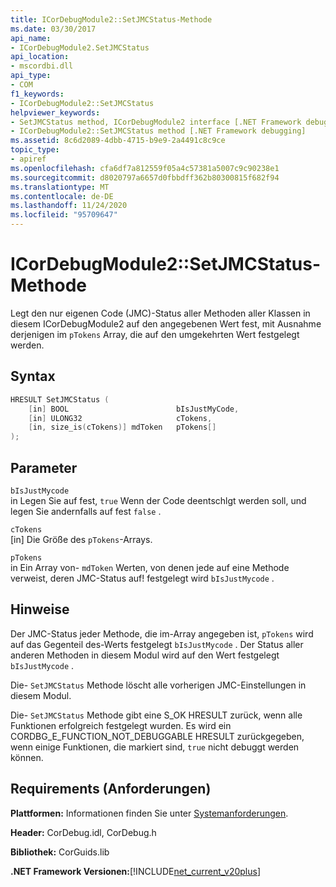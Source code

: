```yaml
---
title: ICorDebugModule2::SetJMCStatus-Methode
ms.date: 03/30/2017
api_name:
- ICorDebugModule2.SetJMCStatus
api_location:
- mscordbi.dll
api_type:
- COM
f1_keywords:
- ICorDebugModule2::SetJMCStatus
helpviewer_keywords:
- SetJMCStatus method, ICorDebugModule2 interface [.NET Framework debugging]
- ICorDebugModule2::SetJMCStatus method [.NET Framework debugging]
ms.assetid: 8c6d2089-4dbb-4715-b9e9-2a4491c8c9ce
topic_type:
- apiref
ms.openlocfilehash: cfa6df7a812559f05a4c57381a5007c9c90238e1
ms.sourcegitcommit: d8020797a6657d0fbbdff362b80300815f682f94
ms.translationtype: MT
ms.contentlocale: de-DE
ms.lasthandoff: 11/24/2020
ms.locfileid: "95709647"
---
```

# <a name="icordebugmodule2setjmcstatus-method"></a>ICorDebugModule2::SetJMCStatus-Methode

Legt den nur eigenen Code (JMC)-Status aller Methoden aller Klassen in diesem ICorDebugModule2 auf den angegebenen Wert fest, mit Ausnahme derjenigen im `pTokens` Array, die auf den umgekehrten Wert festgelegt werden.  
  
## <a name="syntax"></a>Syntax  
  
```cpp  
HRESULT SetJMCStatus (  
    [in] BOOL                        bIsJustMyCode,  
    [in] ULONG32                     cTokens,  
    [in, size_is(cTokens)] mdToken   pTokens[]  
);  
```  
  
## <a name="parameters"></a>Parameter  

 `bIsJustMycode`  
 in Legen Sie auf fest, `true` Wenn der Code deentschlgt werden soll, und legen Sie andernfalls auf fest `false` .  
  
 `cTokens`  
 [in] Die Größe des `pTokens`-Arrays.  
  
 `pTokens`  
 in Ein Array von- `mdToken` Werten, von denen jede auf eine Methode verweist, deren JMC-Status auf! festgelegt wird `bIsJustMycode` .  
  
## <a name="remarks"></a>Hinweise  

 Der JMC-Status jeder Methode, die im-Array angegeben ist, `pTokens` wird auf das Gegenteil des-Werts festgelegt `bIsJustMycode` . Der Status aller anderen Methoden in diesem Modul wird auf den Wert festgelegt `bIsJustMycode` .  
  
 Die- `SetJMCStatus` Methode löscht alle vorherigen JMC-Einstellungen in diesem Modul.  
  
 Die- `SetJMCStatus` Methode gibt eine S_OK HRESULT zurück, wenn alle Funktionen erfolgreich festgelegt wurden. Es wird ein CORDBG_E_FUNCTION_NOT_DEBUGGABLE HRESULT zurückgegeben, wenn einige Funktionen, die markiert sind, `true` nicht debuggt werden können.  
  
## <a name="requirements"></a>Requirements (Anforderungen)  

 **Plattformen:** Informationen finden Sie unter [Systemanforderungen](../../get-started/system-requirements.md).  
  
 **Header:** CorDebug.idl, CorDebug.h  
  
 **Bibliothek:** CorGuids.lib  
  
 **.NET Framework Versionen:**[!INCLUDE[net_current_v20plus](../../../../includes/net-current-v20plus-md.md)]
